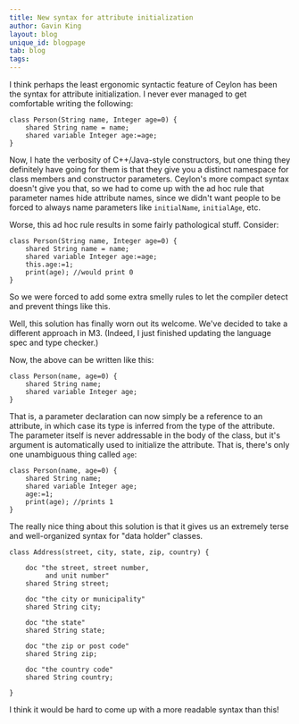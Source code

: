 ```yaml
---
title: New syntax for attribute initialization
author: Gavin King
layout: blog
unique_id: blogpage
tab: blog
tags:
---
```


I think perhaps the least ergonomic syntactic feature of Ceylon 
has been the syntax for attribute initialization. I never ever 
managed to get comfortable writing the following:

    class Person(String name, Integer age=0) {
        shared String name = name;
        shared variable Integer age:=age;
    }

Now, I hate the verbosity of C++/Java-style constructors, but 
one thing they definitely have going for them is that they give 
you a distinct namespace for class members and constructor 
parameters. Ceylon's more compact syntax doesn't give you that, 
so we had to come up with the ad hoc rule that parameter names 
hide attribute names, since we didn't want people to be forced 
to always name parameters like `initialName`, `initialAge`, etc.

Worse, this ad hoc rule results in some fairly pathological 
stuff. Consider:

    class Person(String name, Integer age=0) {
        shared String name = name;
        shared variable Integer age:=age;
        this.age:=1;
        print(age); //would print 0 
    }

So we were forced to add some extra smelly rules to let the 
compiler detect and prevent things like this.

Well, this solution has finally worn out its welcome. We've 
decided to take a different approach in M3. (Indeed, I just 
finished updating the language spec and type checker.)

Now, the above can be written like this:

    class Person(name, age=0) {
        shared String name;
        shared variable Integer age;
    }

That is, a parameter declaration can now simply be a reference 
to an attribute, in which case its type is inferred from the 
type of the attribute. The parameter itself is never addressable 
in the body of the class, but it's argument is automatically 
used to initialize the attribute. That is, there's only one 
unambiguous thing called `age`:

    class Person(name, age=0) {
        shared String name;
        shared variable Integer age;
        age:=1;
        print(age); //prints 1 
    }

The really nice thing about this solution is that it gives us 
an extremely terse and well-organized syntax for "data holder" 
classes.

    class Address(street, city, state, zip, country) {

        doc "the street, street number, 
             and unit number"
        shared String street;
        
        doc "the city or municipality"
        shared String city;
        
        doc "the state"
        shared String state;
        
        doc "the zip or post code"
        shared String zip;
        
        doc "the country code"
        shared String country;
        
    }

I think it would be hard to come up with a more readable syntax 
than this!

